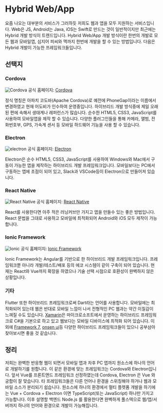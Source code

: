 # Hybrid Web/App

요즘 나오는 대부분의 서비스가 그러하듯 저희도 웹과 앱을 모두 지원하는 서비스입니다. Web은 JS, Android는 Java, iOS는 Swift로 만드는 것이 일반적이지만 최근에는 Hybrid 개발 방식이 트렌드입니다. Hybrid Web/App 개발 방식이란 한번의 개발로 모든 웹과 모바일앱, 심지어 피씨와 맥까지 한번에 개발을 할 수 있는 방법입니다. 다음은 Hybrid 개발이 가능한 프레임워크들입니다.

## 선택지

### Cordova

![Cordova](/img/wedev/cordova.jpg)
<span class="ref">공식 홈페이지: [Cordova](https://cordova.apache.org/)</span>

정식 명칭은 아파치 코도바(Apache Cordova)로 예전에 PhoneGap이라는 이름에서 변경하였고 현재 어도비가 인수하여 운영중입니다. 하이브리드 개발 방식중에 제일 오래된 편에 속해서 생태계나 레퍼런스가 많습니다. 순수한 HTML5, CSS3, JavaScript를 사용하여 모바일앱을 제작 할 수 있습니다. 다양한 플러그인들을 통해 카메라, 앨범, 전화번호부, GPS, 가속계 센서 등 모바일 하드웨어 기능을 사용 할 수 있습니다.

### Electron

![electron](/img/wedev/electron.png)
<span class="ref">공식 홈페이지: [Electron](https://www.electronjs.org/)</span>

Electron은 순수 HTML5, CSS3, JavaScript를 사용하여 Windows와 Mac에서 구동이 가능한 앱을 제작하는 하이브리드 개발 프레임워크입니다. 모바일보다는 PC에서 구동하는 앱에 초점이 되어 있고, Slack과 VSCode등이 Electron으로 만들어져 있습니다.

### React Native

![React Native](/img/wedev/react-native.png)
<span class="ref">공식 홈페이지: [React Native](https://reactnative.dev/)</span>

React를 사용한다면 아주 적은 러닝커브만 가지고 앱을 만들수 있는 좋은 방법입니다. React 문법을 그대로 사용하고 모바일에 최적화되어 Android와 iOS 모두 제작이 가능합니다.

### Ionic Framework

![Ionic](/img/wedev/ionic.png)
<span class="ref">공식 홈페이지: [Ionic Framework](https://ionicframework.com/)</span>

Ionic Framework는 Angular를 기반으로 한 하이브리드 개발 프레임워크입니다. 프레임워크뿐 아니라 개발/테스트/배포 등의 에코 시스템이 같이 구축이 되어 있습니다. 현재는 React와 Vue까지 확장을 하였으나 기술 선택 시점으로 호환성이 완벽하지 않은 상황입니다.

### 기타

Flutter 또한 하이브리드 프레임워크로써 Dart라는 언어를 사용합니다. 모바일에는 최적화되어 있는데 웹은 반대로 모바일 느낌이 나서 전형적인 PC 웹과는 약간 이질감이 느껴질 수도 있습니다. [Xamarin](https://docs.microsoft.com/ko-kr/xamarin/)은 마이크로소프트에서 운영하는 하이브리드 프레임워크로 C#을 기본으로 하고 있고 웹보다는 모바일 디바이스에 최적화 되어 있습니다. 이외에 [Framework 7](https://framework7.io/), [onsen ui](https://onsen.io/)등 다양한 하이브리드 프레임워크들이 있으니 공부삼아 찾아보시면 좋을 것 같습니다.

## 정리

저희는 완벽한 반응형 웹이 되면서 모바일 앱과 차후 PC 앱까지 원소스에 하나의 언어로 개발하기를 원합니다. 이 같은 환경에 맞는 프레임워크는 Cordova와 Electron입니다. 앞서 Vue를 프론트앤드 프레임워크 선정하였는데 Cordova, Electron 은 Vue 와 궁합이 잘 맞습니다. 타 프레임워크들은 다른 언어나 환경을 스위칭해야 하거나 웹과 모바일 소스가 분리되기 쉽습니다. 원소스에 하나의 환경에서 멀티 플렛폼 개발을 하기에는 Vue + Cordova + Electron 이면 TypeScript(또는 JavaScript) 하나만 가지고 가능합니다. 이후 설명할 백엔드 Node.js 를 활용한다면 완벽하게 풀스텍으로 웹/앱/서버까지 하나의 언어와 환경으로 개발이 가능해집니다.

